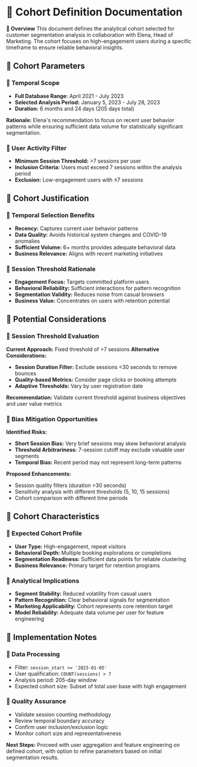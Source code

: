 # 📕 Cohort Definition Documentation

**📌 Overview**
This document defines the analytical cohort selected for customer segmentation analysis in collaboration with Elena, Head of Marketing. The cohort focuses on high-engagement users during a specific timeframe to ensure reliable behavioral insights.

## 📕 Cohort Parameters

### 📌 Temporal Scope
- **Full Database Range:** April 2021 - July 2023
- **Selected Analysis Period:** January 5, 2023 - July 28, 2023
- **Duration:** 6 months and 24 days (205 days total)

**Rationale:** Elena's recommendation to focus on recent user behavior patterns while ensuring sufficient data volume for statistically significant segmentation.

### 📌 User Activity Filter
- **Minimum Session Threshold:** >7 sessions per user
- **Inclusion Criteria:** Users must exceed 7 sessions within the analysis period
- **Exclusion:** Low-engagement users with ≤7 sessions

## 📕 Cohort Justification

### 📌 Temporal Selection Benefits
- **Recency:** Captures current user behavior patterns
- **Data Quality:** Avoids historical system changes and COVID-19 anomalies
- **Sufficient Volume:** 6+ months provides adequate behavioral data
- **Business Relevance:** Aligns with recent marketing initiatives

### 📌 Session Threshold Rationale
- **Engagement Focus:** Targets committed platform users
- **Behavioral Reliability:** Sufficient interactions for pattern recognition
- **Segmentation Validity:** Reduces noise from casual browsers
- **Business Value:** Concentrates on users with retention potential

## 📕 Potential Considerations

### 📌 Session Threshold Evaluation
**Current Approach:** Fixed threshold of >7 sessions
**Alternative Considerations:**
- **Session Duration Filter:** Exclude sessions <30 seconds to remove bounces
- **Quality-based Metrics:** Consider page clicks or booking attempts
- **Adaptive Thresholds:** Vary by user registration date

**Recommendation:** Validate current threshold against business objectives and user value metrics

### 📌 Bias Mitigation Opportunities
**Identified Risks:**
- **Short Session Bias:** Very brief sessions may skew behavioral analysis
- **Threshold Arbitrariness:** 7-session cutoff may exclude valuable user segments
- **Temporal Bias:** Recent period may not represent long-term patterns

**Proposed Enhancements:**
- Session quality filters (duration >30 seconds)
- Sensitivity analysis with different thresholds (5, 10, 15 sessions)
- Cohort comparison with different time periods

## 📕 Cohort Characteristics

### 📌 Expected Cohort Profile
- **User Type:** High-engagement, repeat visitors
- **Behavioral Depth:** Multiple booking explorations or completions
- **Segmentation Readiness:** Sufficient data points for reliable clustering
- **Business Relevance:** Primary target for retention programs

### 📌 Analytical Implications
- **Segment Stability:** Reduced volatility from casual users
- **Pattern Recognition:** Clear behavioral signals for segmentation
- **Marketing Applicability:** Cohort represents core retention target
- **Model Reliability:** Adequate data volume per user for feature engineering

## 📕 Implementation Notes

### 📌 Data Processing
- Filter: `session_start >= '2023-01-05'`
- User qualification: `COUNT(sessions) > 7`
- Analysis period: 205-day window
- Expected cohort size: Subset of total user base with high engagement

### 📌 Quality Assurance
- Validate session counting methodology
- Review temporal boundary accuracy
- Confirm user inclusion/exclusion logic
- Monitor cohort size and representativeness

**Next Steps:** Proceed with user aggregation and feature engineering on defined cohort, with option to refine parameters based on initial segmentation results.
